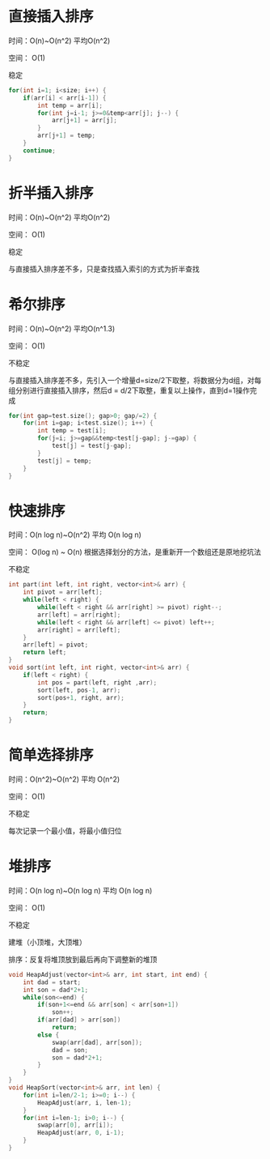 # 直接插入排序

时间：O(n)~O(n^2) 平均O(n^2)

空间： O(1)

稳定
``` cpp
for(int i=1; i<size; i++) {
    if(arr[i] < arr[i-1]) {
        int temp = arr[i];
        for(int j=i-1; j>=0&temp<arr[j]; j--) {
            arr[j+1] = arr[j];
        }
        arr[j+1] = temp;
    }
    continue;
}
```

# 折半插入排序

时间：O(n)~O(n^2) 平均O(n^2)

空间： O(1)

稳定

与直接插入排序差不多，只是查找插入索引的方式为折半查找

# 希尔排序

时间：O(n)~O(n^2) 平均O(n^1.3)

空间： O(1)

不稳定

与直接插入排序差不多，先引入一个增量d=size/2下取整，将数据分为d组，对每组分别进行直接插入排序，然后d = d/2下取整，重复以上操作，直到d=1操作完成

``` cpp
for(int gap=test.size(); gap>0; gap/=2) {
    for(int i=gap; i<test.size(); i++) {
        int temp = test[i];
        for(j=i; j>=gap&&temp<test[j-gap]; j-=gap) {
            test[j] = test[j-gap];
        }
        test[j] = temp;
    }
}
```

# 快速排序

时间：O(n log n)~O(n^2) 平均 O(n log n)

空间： O(log n) ~ O(n) 根据选择划分的方法，是重新开一个数组还是原地挖坑法

不稳定

``` cpp
int part(int left, int right, vector<int>& arr) {
    int pivot = arr[left];
    while(left < right) {
        while(left < right && arr[right] >= pivot) right--;
        arr[left] = arr[right];
        while(left < right && arr[left] <= pivot) left++;
        arr[right] = arr[left];
    }
    arr[left] = pivot;
    return left;
}
void sort(int left, int right, vector<int>& arr) {
    if(left < right) {
        int pos = part(left, right ,arr);
        sort(left, pos-1, arr);
        sort(pos+1, right, arr);
    }
    return;
}
```

# 简单选择排序

时间：O(n^2)~O(n^2) 平均 O(n^2)

空间： O(1) 

不稳定

每次记录一个最小值，将最小值归位

# 堆排序

时间：O(n log n)~O(n log n) 平均 O(n log n)

空间： O(1) 

不稳定

建堆（小顶堆，大顶堆）

排序：反复将堆顶放到最后再向下调整新的堆顶

``` cpp
void HeapAdjust(vector<int>& arr, int start, int end) {
    int dad = start;
    int son = dad*2+1;
    while(son<=end) {
        if(son+1<=end && arr[son] < arr[son+1]) 
            son++;
        if(arr[dad] > arr[son]) 
            return;
        else {
            swap(arr[dad], arr[son]);
            dad = son;
            son = dad*2+1;
        }
    }
}
void HeapSort(vector<int>& arr, int len) {
    for(int i=len/2-1; i>=0; i--) {
        HeapAdjust(arr, i, len-1);
    }
    for(int i=len-1; i>0; i--) {
        swap(arr[0], arr[i]);
        HeapAdjust(arr, 0, i-1);
    }
}
```
